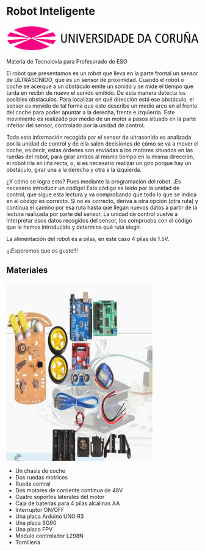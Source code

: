 # Robot Inteligente

![UDC](resources/Universidade-da-Coruna-Logo.png)

Materia de Tecnoloxía para Profesorado de ESO

El robot que presentamos es un robot que lleva en la parte frontal un sensor de
ULTRASONIDO, que es un sensor de proximidad. Cuando el robot o coche se acerque
a un obstáculo emite un sonido y se mide el tiempo que tarda en recibir de nuevo el
sonido emitido. De esta manera detecta los posibles obstáculos. Para localizar en qué
dirección está ese obstáculo, el sensor es movido de tal forma que este describe un
medio arco en el frente del coche para poder apuntar a la derecha, frente e izquierda.
Este movimiento es realizado por medio de un motor a pasos situado en la parte inferior
del sensor, controlado por la unidad de control.

Toda esta información recogida por el sensor de ultrasonido es analizada por la
unidad de control y de ella salen decisiones de cómo se va a mover el coche, es decir,
estas órdenes son enviadas a los motores situados en las ruedas del robot, para girar
ambos al mismo tiempo en la misma dirección, el robot iría en liña recta, o, si es
necesario realizar un giro porque hay un obstáculo, girar una a la derecha y otra a la
izquierda.

¿Y cómo se logra esto? Pues mediante la programación del robot. ¡Es necesario
introducir un código! Este código es leído por la unidad de control, que sigue esta lectura
y va comprobando que todo lo que se indica en el código es correcto. Si no es correcto,
deriva a otra opción (otra ruta) y continua el camino por esa ruta hasta que llegan nuevos
datos a partir de la lectura realizada por parte del sensor. La unidad de control vuelve a
interpretar esos datos recogidos del sensor, los comprueba con el código que le hemos
introducido y determina qué ruta elegir.

La alimentación del robot es a pilas, en este caso 4 pilas de 1.5V.

¡¡¡Esperemos que os guste!!!

## Materiales

![Materiales Robot](resources/materiales.png)

- Un chasis de coche
- Dos ruedas motrices
- Rueda central
- Dos motores de corriente continua de 48V
- Cuatro soportes laterales del motor
- Caja de baterías para 4 pilas alcalinas AA
- Interruptor ON/OFF
- Una placa Arduino UNO R3
- Una placa SG90
- Una placa FPV
- Módulo controlador L298N
- Tornillería
